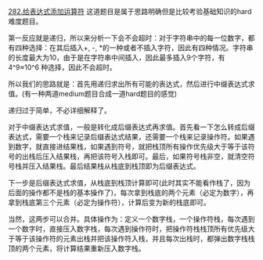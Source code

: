 [282.给表达式添加运算符](https://leetcode-cn.com/problems/expression-add-operators/) 这道题目是属于思路明确但是比较考验基础知识的hard难度题目。

第一反应就是递归，所以来分析一下会不会超时：对于字符串中的每一位数字，都有四种选择：在其后插入+, -, *的一种或者不插入字符，因此有四种情况。字符串的长度最大为10，由于是在字符串中间插入，因此最多插入9个字符，有 4^9≈10^6 种选择，因此不会超时。

所以我们的思路就是：首先用递归求出所有可能的表达式，然后进行中缀表达式求值。(有一种两道medium题目合成一道hard题目的感觉)

递归过于简单，不必详细解释了。

对于中缀表达式求值，一般是转化成后缀表达式再求值。首先看一下怎么转成后缀表达式，需要一个栈来记录后缀表达式结果，还需要一个栈来记录操作符。如果遇到数字，就直接进结果栈，如果遇到符号，就把栈顶所有操作优先级大于等于该符号的出栈后压入结果栈，再把该符号入栈即可。最后，如果符号栈非空，就清空符号栈并压入结果栈。最后结果栈从栈底到栈顶即为后缀表达式。

下一步是后缀表达式求值，从栈底到栈顶计算即可(此时其实不能看作栈了，因为后面的操作都不是栈的基本操作了)，每次拿到栈底的两个元素（必定为数字），再拿到栈底第三个元素（必定为操作符），计算后变为新的栈底即可。

当然，这两步可以合并。具体操作为：定义一个数字栈，一个操作符栈，每次遇到一个数字时，直接压入数字栈，每次遇到操作符时，把操作符栈栈顶所有优先级大于等于该操作符的元素出栈并把该操作符入栈，并且每次出栈时，都弹出数字栈栈顶的两个元素，将计算结果重新压入数字栈。